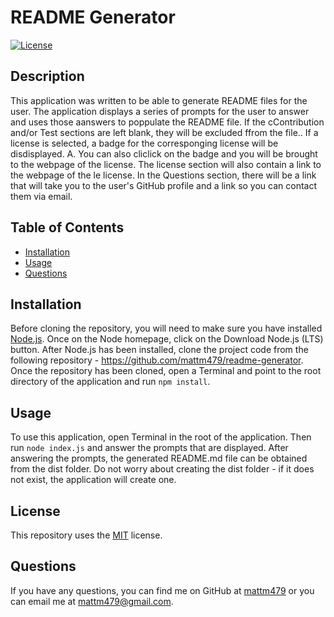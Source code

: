   # README Generator
  
  [![License](https://img.shields.io/badge/License-MIT-yellow.svg)](https://opensource.org/licenses/MIT)

  ## Description
  This application was written to be able to generate README files for the user. The application displays a series of prompts for the user to answer and uses those aanswers to poppulate the README file. If the cContribution and/or Test sections are left blank, they will be excluded ffrom the file.. If a license is selected, a badge for the corresponging license will be disdisplayed. A. You can also cliclick on the badge and you will be brought to the webpage of the license. The license section will also contain a link to the webpage of the le license. In the Questions section, there will be a link that will take you to the user's GitHub profile and a link so you can contact them via email.
  
  ## Table of Contents
  - [Installation](#installation)
  - [Usage](#usage)
  - [Questions](#questions)
  
  ## Installation
  Before cloning the repository, you will need to make sure you have installed [Node.js](https://nodejs.org/en). Once on the Node homepage, click on the Download Node.js (LTS) button. After Node.js has been installed, clone the project code from the following repository - https://github.com/mattm479/readme-generator. Once the repository has been cloned, open a Terminal and point to the root directory of the application and run `npm install`.
  
  ## Usage
  To use this application, open Terminal in the root of the application. Then run `node index.js` and answer the prompts that are displayed. After answering the prompts, the generated README.md file can be obtained from the dist folder. Do not worry about creating the dist folder - if it does not exist, the application will create one.
  
  ## License
  This repository uses the [MIT](https://opensource.org/licenses/MIT) license.
  
  ## Questions
  If you have any questions, you can find me on GitHub at [mattm479](https://github.com/mattm479) or you can email me at [mattm479@gmail.com](mailto:mattm479@gmail.com).
